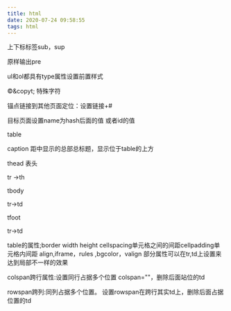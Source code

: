 ```yaml
---
title: html
date: 2020-07-24 09:58:55
tags: html
---
```


上下标标签sub，sup

原样输出pre

ul和ol都具有type属性设置前置样式

&copy;&copyt;  特殊字符

<!--more-->



锚点链接到其他页面定位：设置链接+#

目标页面设置name为hash后面的值  或者id的值



table

caption 距中显示的总部总标题，显示位于table的上方

thead 表头

tr ->th

tbody

tr->td

tfoot

tr->td

table的属性;border width height cellspacing单元格之间的间距cellpadding单元格内间距  align,iframe，rules ,bgcolor，valign  部分属性可以在tr,td上设置来达到局部不一样的效果

colspan跨行属性:设置同行占据多个位置 colspan=""，删除后面站位的td

rowspan跨列:同列占据多个位置。  设置rowspan在跨行其实td上，删除后面占据位置的td

